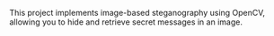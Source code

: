 This project implements image-based steganography using OpenCV, allowing you to hide and retrieve secret messages in an image.
